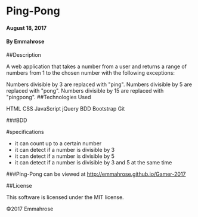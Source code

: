 # Ping-Pong

#### August 18, 2017

#### By Emmahrose

##Description

A web application that takes a number from a user and returns a range of numbers from 1 to the chosen number with the following exceptions:

Numbers divisible by 3 are replaced with "ping".
Numbers divisible by 5 are replaced with "pong".
Numbers divisible by 15 are replaced with "pingpong".
##Technologies Used

HTML
CSS
JavaScript
jQuery
BDD
Bootstrap
Git

###BDD

#specifications
* it can count up to a certain number
* it can detect if a number is divisible by 3
* it can detect if a number is divisible by 5
* it can detect if a number is divisible by 3 and 5 at the same time

###Ping-Pong can be viewed at http://emmahrose.github.io/Gamer-2017

##License

This software is licensed under the MIT license.

©2017 Emmahrose
